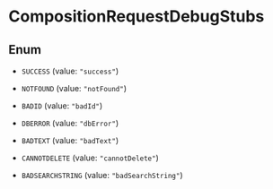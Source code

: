 

# CompositionRequestDebugStubs

## Enum


* `SUCCESS` (value: `"success"`)

* `NOTFOUND` (value: `"notFound"`)

* `BADID` (value: `"badId"`)

* `DBERROR` (value: `"dbError"`)

* `BADTEXT` (value: `"badText"`)

* `CANNOTDELETE` (value: `"cannotDelete"`)

* `BADSEARCHSTRING` (value: `"badSearchString"`)



